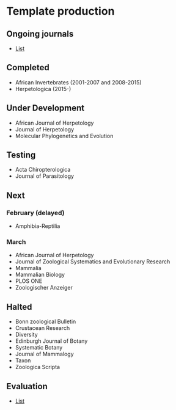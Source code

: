 # Template production

## Ongoing journals
* [List](https://docs.google.com/spreadsheets/d/1KDdmrWu9JSDwUJLUI-N3o3YJOszPVZz07p1Y5NqrT6I/edit#gid=0)

## Completed
- African Invertebrates (2001-2007 and 2008-2015)
- Herpetologica (2015-)

## Under Development
- African Journal of Herpetology
- Journal of Herpetology
- Molecular Phylogenetics and Evolution

## Testing
- Acta Chiropterologica
- Journal of Parasitology

## Next
### February (delayed)
- Amphibia-Reptilia

### March
- African Journal of Herpetology
- Journal of Zoological Systematics and Evolutionary Research
- Mammalia
- Mammalian Biology
- PLOS ONE
- Zoologischer Anzeiger

## Halted
- Bonn zoological Bulletin
- Crustacean Research
- Diversity
- Edinburgh Journal of Botany
- Systematic Botany
- Journal of Mammalogy
- Taxon
- Zoologica Scripta

## Evaluation
* [List](https://docs.google.com/spreadsheets/d/19CHlSuGymuGDKcHO6P9iboozEZ8a5tzt_TNmeZVzjTs/edit#gid=0)
